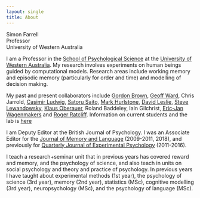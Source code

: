 ```yaml
---
layout: single
title: About
---
```


<p class="message">
  Simon Farrell <br>
  Professor <br>
  University of Western Australia
</p>

I am a Professor in the [School of  Psychological Science](http://www.psychology.uwa.edu.au) at the [University of Western Australia](http://www.uwa.edu.au). My research involves experiments on human beings guided by computational models. Research areas include working memory and episodic memory (particularly for order and time) and modelling of decision making.

My past and present collaborators include [Gordon Brown](https://www2.warwick.ac.uk/fac/sci/psych/people/gbrown/), [Geoff Ward](https://www.essex.ac.uk/psychology/staff/profile.aspx?ID=2453), Chris Jarrold, [Casimir Ludwig](http://casimir.psy.bris.ac.uk/), [Satoru Saito](http://www.educ.kyoto-u.ac.jp/cogpsy/member/saitos_e.htm), [Mark Hurlstone](http://mark-hurlstone.github.io), [David Leslie](http://www.lancaster.ac.uk/maths/about-us/people/david-leslie), [Steve Lewandowsky](http://www.cogsciwa.com), [Klaus Oberauer](http://www.psychologie.uzh.ch/fachrichtungen/allgpsy/Team/Oberauer_en.html), Roland Baddeley, Iain Gilchrist, [Eric-Jan Wagenmakers](http://www.ejwagenmakers.com/) and [Roger Ratcliff](http://star.psy.ohio-state.edu/coglab/). Information on current students and the lab is [here](../members) 

I am Deputy Editor at the British Journal of Psychology. I was an Associate Editor for the [Journal of Memory and Language](https://www.journals.elsevier.com/journal-of-memory-and-language) (2009-2011, 2018), and previously for [Quarterly Journal of Experimental Psychology](http://www.tandf.co.uk/journals/pp/02724995.html) (2011-2016).

I teach a research+seminar unit that in previous years has covered reward and memory, and the psychology of science, and also teach in units on social psychology and theory and practice of psychology. In previous years I have taught about experimental methods (1st year), the psychology of science (3rd year), memory (2nd year), statistics (MSc), cognitive modelling (3rd year), neuropsychology (MSc), and the psychology of language (MSc).